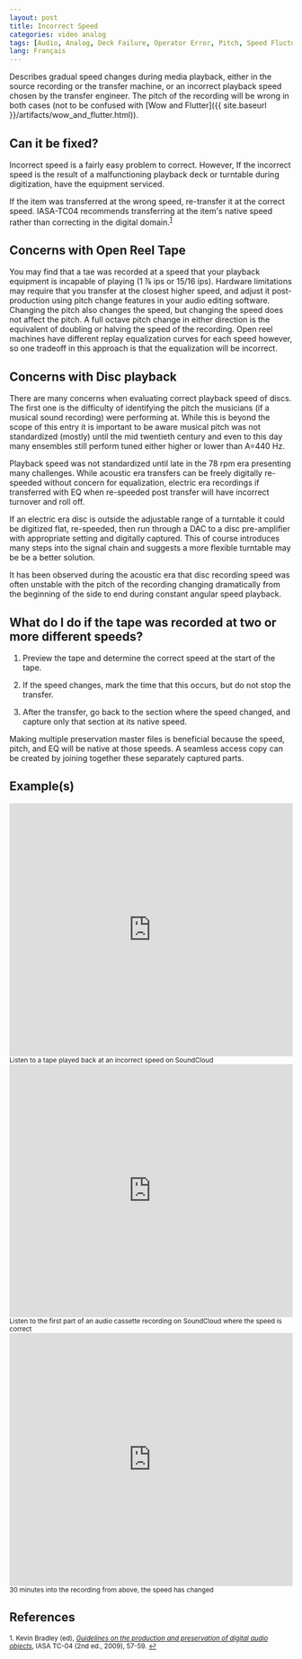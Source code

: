 ```yaml
---
layout: post
title: Incorrect Speed
categories: video analog
tags: [Audio, Analog, Deck Failure, Operator Error, Pitch, Speed Fluctuation]
lang: Français
---
```



Describes gradual speed changes during media playback, either in the source recording or the transfer machine, or an incorrect playback speed chosen by the transfer engineer. The pitch of the recording will be wrong in both cases (not to be confused with [Wow and Flutter]({{ site.baseurl }}/artifacts/wow_and_flutter.html)).

## Can it be fixed?

Incorrect speed is a fairly easy problem to correct. However, If the incorrect speed is the result of a malfunctioning playback deck or turntable during digitization, have the equipment serviced.

If the item was transferred at the wrong speed, re-transfer it at the correct speed. IASA-TC04 recommends transferring at the item's native speed rather than correcting in the digital domain.<sup><a href="#fn1" id="ref1">1</a></sup>  

## Concerns with Open Reel Tape

You may find that a tae was recorded at a speed that your playback equipment is incapable of playing (1 ⅞ ips or 15/16 ips). Hardware limitations may require that you transfer at the closest higher speed, and adjust it post-production using pitch change features in your audio editing software. Changing the pitch also changes the speed, but changing the speed does not affect the pitch. A full octave pitch change in either direction is the equivalent of doubling or halving the speed of the recording. Open reel machines have different replay equalization curves for each speed however, so one tradeoff in this approach is that the equalization will be incorrect.

## Concerns with Disc playback

There are many concerns when evaluating correct playback speed of discs. The first one is the difficulty of identifying the pitch the musicians (if a musical sound recording) were performing at. While this is beyond the scope of this entry it is important to be aware musical pitch was not standardized (mostly) until the mid twentieth century and even to this day many ensembles still perform tuned either higher or lower than A=440 Hz.

Playback speed was not standardized until late in the 78 rpm era presenting many challenges. While acoustic era transfers can be freely digitally re-speeded without concern for equalization, electric era recordings if transferred with EQ when re-speeded post transfer will have incorrect turnover and roll off.

If an electric era disc is outside the adjustable range of a turntable it could be digitized flat, re-speeded, then run through a DAC to a disc pre-amplifier with appropriate setting and digitally captured. This of course introduces many steps into the signal chain and suggests a more flexible turntable may be be a better solution.

It has been observed during the acoustic era that disc recording speed was often unstable with the pitch of the recording changing dramatically from the beginning of the side to end during constant angular speed playback.

## What do I do if the tape was recorded at two or more different speeds?

1) Preview the tape and determine the correct speed at the start of the tape.

2) If the speed changes, mark the time that this occurs, but do not stop the transfer.

3) After the transfer, go back to the section where the speed changed, and capture only that section at its native speed.

Making multiple preservation master files is beneficial because the speed, pitch, and EQ will be native at those speeds. A seamless access copy can be created by joining together these separately captured parts.

## Example(s)

<iframe width="100%" height="450" scrolling="no" frameborder="no" src="https://w.soundcloud.com/player/?url=https%3A//api.soundcloud.com/tracks/96922579&amp;auto_play=false&amp;hide_related=false&amp;show_comments=true&amp;show_user=true&amp;show_reposts=false&amp;visual=true"></iframe><sub>Listen to a tape played back at an incorrect speed on SoundCloud</sub>

<iframe width="100%" height="450" scrolling="no" frameborder="no" src="https://w.soundcloud.com/player/?url=https%3A//api.soundcloud.com/tracks/96922861&amp;auto_play=false&amp;hide_related=false&amp;show_comments=true&amp;show_user=true&amp;show_reposts=false&amp;visual=true"></iframe><sub>Listen to the first part of an audio cassette recording on SoundCloud where the speed is correct</sub>

<iframe width="100%" height="450" scrolling="no" frameborder="no" src="https://w.soundcloud.com/player/?url=https%3A//api.soundcloud.com/tracks/96923125&amp;auto_play=false&amp;hide_related=false&amp;show_comments=true&amp;show_user=true&amp;show_reposts=false&amp;visual=true"></iframe><sub>30 minutes into the recording from above, the speed has changed</sub>

## References

<sup id="fn1">1. Kevin Bradley (ed), [_Guidelines on the production and preservation of digital audio objects_](http://www.iasa-web.org/tc04/audio-preservation), IASA TC-04 (2nd ed., 2009), 57-59. <a href="#ref1" title="Jump back to footnote 1 in the text.">↩</a></sup>    
